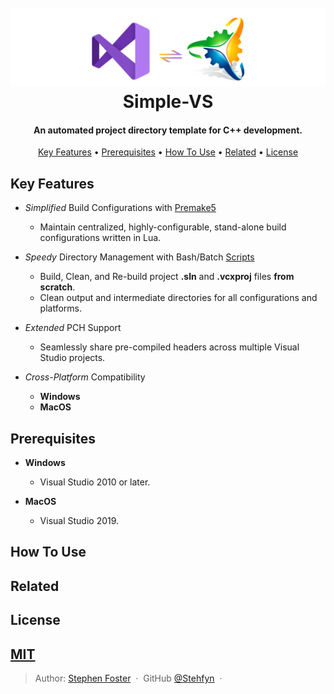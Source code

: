 <h1 align="center">
  <br>
  <a href="http://www.amitmerchant.com/electron-markdownify"><img src="https://github.com/Stehfyn/vs-pch-template/blob/main/shared/resources/draft17.png" alt="Markdownify" width="800"></a>
  <br>
   <align="center">Simple-VS
  <br>
</h1>
<h4 align="center">An automated project directory template for C++ development.</h4>
<p align="center">
  <a href="#key-features">Key Features</a> •
  <a href="#prerequisites">Prerequisites</a> •
  <a href="#how-to-use">How To Use</a> •
  <a href="#related">Related</a> •
  <a href="#license">License</a>
</p>
  
## Key Features
  * _Simplified_ Build Configurations with [Premake5](https://github.com/premake/premake-core)
    - Maintain centralized, highly-configurable, stand-alone build configurations written in Lua.
  
  * _Speedy_ Directory Management with Bash/Batch [Scripts](https://github.com/Stehfyn/vs-pch-template/tree/main/scripts/buildvs)
    - Build, Clean, and Re-build project **.sln** and **.vcxproj** files **from scratch**.
    - Clean output and intermediate directories for all configurations and platforms.
  
  * _Extended_ PCH Support
    - Seamlessly share pre-compiled headers across multiple Visual Studio projects.
  
  * _Cross-Platform_ Compatibility
    - **Windows**
    - **MacOS**

## Prerequisites
  * **Windows**
    - Visual Studio 2010 or later.
  
  * **MacOS**
    - Visual Studio 2019.
  
## How To Use
  
## Related
## License
[MIT](https://tldrlegal.com/license/mit-license)
---

> Author: [Stephen Foster](https://github.com/Stehfyn) &nbsp;&middot;&nbsp;
> GitHub [@Stehfyn](https://github.com/Stehfyn) &nbsp;&middot;&nbsp;
